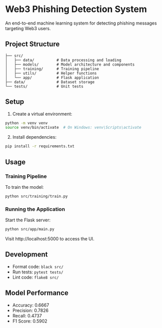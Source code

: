 # Web3 Phishing Detection System

An end-to-end machine learning system for detecting phishing messages targeting Web3 users.

## Project Structure
```
├── src/
│   ├── data/          # Data processing and loading
│   ├── models/        # Model architecture and components
│   ├── training/      # Training pipeline
│   ├── utils/         # Helper functions
│   └── app/           # Flask application
├── data/              # Dataset storage
└── tests/             # Unit tests
```

## Setup

1. Create a virtual environment:
```bash
python -m venv venv
source venv/bin/activate  # On Windows: venv\Scripts\activate
```

2. Install dependencies:
```bash
pip install -r requirements.txt
```

## Usage

### Training Pipeline
To train the model:
```bash
python src/training/train.py
```

### Running the Application
Start the Flask server:
```bash
python src/app/main.py
```

Visit http://localhost:5000 to access the UI.

## Development

- Format code: `black src/`
- Run tests: `pytest tests/`
- Lint code: `flake8 src/`


## Model Performance

- Accuracy: 0.6667
- Precision: 0.7826
- Recall: 0.4737
- F1 Score: 0.5902
